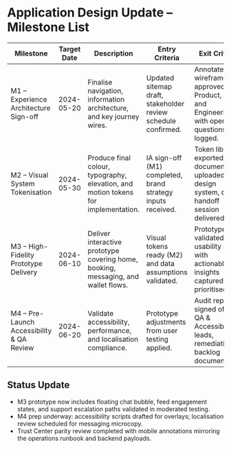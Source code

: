 # Application Design Update – Milestone List

| Milestone | Target Date | Description | Entry Criteria | Exit Criteria |
|-----------|-------------|-------------|----------------|---------------|
| M1 – Experience Architecture Sign-off | 2024-05-20 | Finalise navigation, information architecture, and key journey wires. | Updated sitemap draft, stakeholder review schedule confirmed. | Annotated wireframes approved by Product, CX, and Engineering with open questions logged. |
| M2 – Visual System Tokenisation | 2024-05-30 | Produce final colour, typography, elevation, and motion tokens for implementation. | IA sign-off (M1) completed, brand strategy inputs received. | Token library exported, documentation uploaded to design system, dev handoff session delivered. |
| M3 – High-Fidelity Prototype Delivery | 2024-06-10 | Deliver interactive prototype covering home, booking, messaging, and wallet flows. | Visual tokens ready (M2) and data assumptions validated. | Prototype validated in usability study with actionable insights captured and prioritised. |
| M4 – Pre-Launch Accessibility & QA Review | 2024-06-20 | Validate accessibility, performance, and localisation compliance. | Prototype adjustments from user testing applied. | Audit report signed off by QA & Accessibility leads, remediation backlog documented. |

## Status Update
- M3 prototype now includes floating chat bubble, feed engagement states, and support escalation paths validated in moderated testing.
- M4 prep underway: accessibility scripts drafted for overlays; localisation review scheduled for messaging microcopy.
- Trust Center parity review completed with mobile annotations mirroring the operations runbook and backend payloads.
